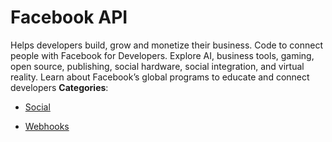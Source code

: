 # Facebook API


Helps developers build, grow and monetize their business. Code to connect people with Facebook for Developers.  Explore AI, business tools, gaming, open source, publishing, social hardware, social integration, and virtual reality.  Learn about Facebook’s global programs to educate and connect developers
**Categories**:

- [Social](https://github/awesome-apis/awesome-apis#social)

- [Webhooks](https://github/awesome-apis/awesome-apis#webhooks)



